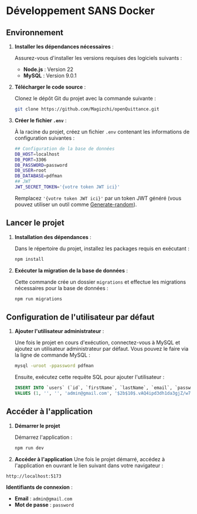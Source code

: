 # Développement SANS Docker

## Environnement

1. **Installer les dépendances nécessaires** :

   Assurez-vous d'installer les versions requises des logiciels suivants :

   - **Node.js** : Version 22
   - **MySQL** : Version 9.0.1

2. **Télécharger le code source** :

   Clonez le dépôt Git du projet avec la commande suivante :

   ```bash
   git clone https://github.com/Magizchi/openQuittance.git
   ```

3. **Créer le fichier `.env`** :

   À la racine du projet, créez un fichier `.env` contenant les informations de configuration suivantes :

   ```bash
   ## Configuration de la base de données
   DB_HOST=localhost
   DB_PORT=3306
   DB_PASSWORD=password
   DB_USER=root
   DB_DATABASE=pdfman
   ## JWT
   JWT_SECRET_TOKEN='{votre token JWT ici}'
   ```

   Remplacez `'{votre token JWT ici}'` par un token JWT généré (vous pouvez utiliser un outil comme [Generate-random](https://generate-random.org/api-token-generator?count=1&length=256&type=mixed-numbers-symbols&prefix=)).

## Lancer le projet

1. **Installation des dépendances** :

   Dans le répertoire du projet, installez les packages requis en exécutant :

   ```bash
   npm install
   ```

2. **Exécuter la migration de la base de données** :

   Cette commande crée un dossier `migrations` et effectue les migrations nécessaires pour la base de données :

   ```bash
   npm run migrations
   ```

## Configuration de l'utilisateur par défaut

1. **Ajouter l'utilisateur administrateur** :

   Une fois le projet en cours d'exécution, connectez-vous à MySQL et ajoutez un utilisateur administrateur par défaut. Vous pouvez le faire via la ligne de commande MySQL :

   ```bash
   mysql -uroot -ppassword pdfman
   ```

   Ensuite, exécutez cette requête SQL pour ajouter l'utilisateur :

   ```sql
   INSERT INTO `users` (`id`, `firstName`, `lastName`, `email`, `password`, `loginToken`)
   VALUES (1, '', '', 'admin@gmail.com', '$2b$10$.vAQ4ipd3dh1da3gjZ/w7e9Y23mEOz2rqMzPOC3SfJkCfAIkY/Qpy', NULL);
   ```

## Accéder à l'application

1. **Démarrer le projet**

   Démarrez l'application :

   ```bash
   npm run dev
   ```

2. **Accéder à l'application**
   Une fois le projet démarré, accédez à l'application en ouvrant le lien suivant dans votre navigateur :

```bash
http://localhost:5173
```

**Identifiants de connexion** :

- **Email** : `admin@gmail.com`
- **Mot de passe** : `password`
